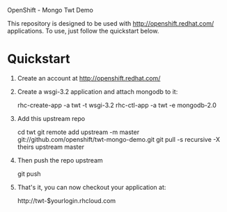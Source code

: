 OpenShift - Mongo Twt Demo

This repository is designed to be used with http://openshift.redhat.com/
applications.  To use, just follow the quickstart below.

Quickstart
==========

1) Create an account at http://openshift.redhat.com/

2) Create a wsgi-3.2 application and attach mongodb to it:

    rhc-create-app -a twt -t wsgi-3.2
    rhc-ctl-app -a twt -e mongodb-2.0

3) Add this upstream repo

    cd twt
    git remote add upstream -m master git://github.com/openshift/twt-mongo-demo.git
    git pull -s recursive -X theirs upstream master

4) Then push the repo upstream

    git push

5) That's it, you can now checkout your application at:

    http://twt-$yourlogin.rhcloud.com
